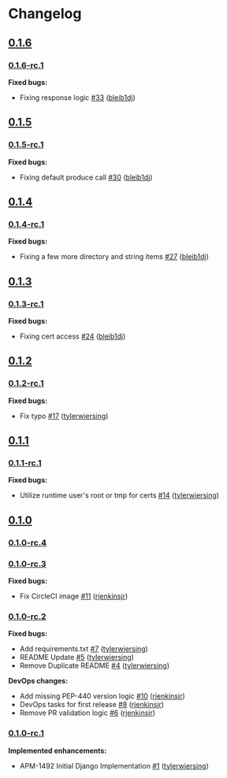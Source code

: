 # Changelog

## [0.1.6](https://github.com/aukletio/Auklet-Agent-Django/tree/0.1.6)

### [0.1.6-rc.1](https://github.com/aukletio/Auklet-Agent-Django/tree/0.1.6-rc.1)

**Fixed bugs:**

- Fixing response logic [#33](https://github.com/aukletio/Auklet-Agent-Django/pull/33) ([bleib1dj](https://github.com/bleib1dj))

## [0.1.5](https://github.com/aukletio/Auklet-Agent-Django/tree/0.1.5)

### [0.1.5-rc.1](https://github.com/aukletio/Auklet-Agent-Django/tree/0.1.5-rc.1)

**Fixed bugs:**

- Fixing default produce call [#30](https://github.com/aukletio/Auklet-Agent-Django/pull/30) ([bleib1dj](https://github.com/bleib1dj))

## [0.1.4](https://github.com/aukletio/Auklet-Agent-Django/tree/0.1.4)

### [0.1.4-rc.1](https://github.com/aukletio/Auklet-Agent-Django/tree/0.1.4-rc.1)

**Fixed bugs:**

- Fixing a few more directory and string items [#27](https://github.com/aukletio/Auklet-Agent-Django/pull/27) ([bleib1dj](https://github.com/bleib1dj))

## [0.1.3](https://github.com/aukletio/Auklet-Agent-Django/tree/0.1.3)

### [0.1.3-rc.1](https://github.com/aukletio/Auklet-Agent-Django/tree/0.1.3-rc.1)

**Fixed bugs:**

- Fixing cert access [#24](https://github.com/aukletio/Auklet-Agent-Django/pull/24) ([bleib1dj](https://github.com/bleib1dj))

## [0.1.2](https://github.com/aukletio/Auklet-Agent-Django/tree/0.1.2)

### [0.1.2-rc.1](https://github.com/aukletio/Auklet-Agent-Django/tree/0.1.2-rc.1)

**Fixed bugs:**

- Fix typo [#17](https://github.com/aukletio/Auklet-Agent-Django/pull/17) ([tylerwiersing](https://github.com/tylerwiersing))

## [0.1.1](https://github.com/aukletio/Auklet-Agent-Django/tree/0.1.1)

### [0.1.1-rc.1](https://github.com/aukletio/Auklet-Agent-Django/tree/0.1.1-rc.1)

**Fixed bugs:**

- Utilize runtime user's root or tmp for certs [#14](https://github.com/aukletio/Auklet-Agent-Django/pull/14) ([tylerwiersing](https://github.com/tylerwiersing))

## [0.1.0](https://github.com/aukletio/Auklet-Agent-Django/tree/0.1.0)

### [0.1.0-rc.4](https://github.com/aukletio/Auklet-Agent-Django/tree/0.1.0-rc.4)

### [0.1.0-rc.3](https://github.com/aukletio/Auklet-Agent-Django/tree/0.1.0-rc.3)

**Fixed bugs:**

- Fix CircleCI image [#11](https://github.com/aukletio/Auklet-Agent-Django/pull/11) ([rjenkinsjr](https://github.com/rjenkinsjr))

### [0.1.0-rc.2](https://github.com/aukletio/Auklet-Agent-Django/tree/0.1.0-rc.2)

**Fixed bugs:**

- Add requirements.txt [#7](https://github.com/aukletio/Auklet-Agent-Django/pull/7) ([tylerwiersing](https://github.com/tylerwiersing))
- README Update [#5](https://github.com/aukletio/Auklet-Agent-Django/pull/5) ([tylerwiersing](https://github.com/tylerwiersing))
- Remove Duplicate README [#4](https://github.com/aukletio/Auklet-Agent-Django/pull/4) ([tylerwiersing](https://github.com/tylerwiersing))

**DevOps changes:**

- Add missing PEP-440 version logic [#10](https://github.com/aukletio/Auklet-Agent-Django/pull/10) ([rjenkinsjr](https://github.com/rjenkinsjr))
- DevOps tasks for first release [#8](https://github.com/aukletio/Auklet-Agent-Django/pull/8) ([rjenkinsjr](https://github.com/rjenkinsjr))
- Remove PR validation logic [#6](https://github.com/aukletio/Auklet-Agent-Django/pull/6) ([rjenkinsjr](https://github.com/rjenkinsjr))

### [0.1.0-rc.1](https://github.com/aukletio/Auklet-Agent-Django/tree/0.1.0-rc.1)

**Implemented enhancements:**

- APM-1492 Initial Django Implementation [#1](https://github.com/aukletio/Auklet-Agent-Django/pull/1) ([tylerwiersing](https://github.com/tylerwiersing))
